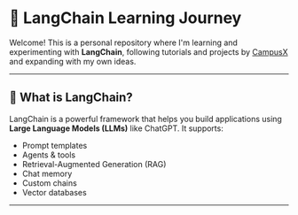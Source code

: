 # 🚀 LangChain Learning Journey

Welcome! This is a personal repository where I'm learning and experimenting with **LangChain**, following tutorials and projects by [CampusX](https://www.youtube.com/@CampusX) and expanding with my own ideas.

---

## 🧠 What is LangChain?

LangChain is a powerful framework that helps you build applications using **Large Language Models (LLMs)** like ChatGPT. It supports:

- Prompt templates
- Agents & tools
- Retrieval-Augmented Generation (RAG)
- Chat memory
- Custom chains
- Vector databases

---

